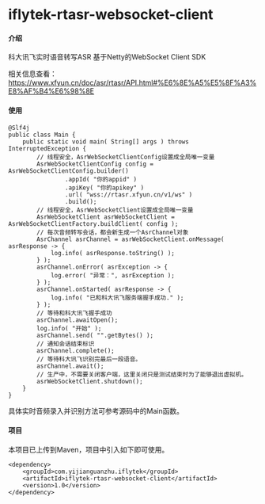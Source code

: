 # iflytek-rtasr-websocket-client

#### 介绍

科大讯飞实时语音转写ASR 基于Netty的WebSocket Client SDK

相关信息查看：https://www.xfyun.cn/doc/asr/rtasr/API.html#%E6%8E%A5%E5%8F%A3%E8%AF%B4%E6%98%8E

#### 使用
	
	@Slf4j
	public class Main {
		public static void main( String[] args ) throws InterruptedException {
			// 线程安全，AsrWebSocketClientConfig设置成全局唯一变量
			AsrWebSocketClientConfig config = AsrWebSocketClientConfig.builder()
					.appId( "你的appid" )
					.apiKey( "你的apikey" )
					.url( "wss://rtasr.xfyun.cn/v1/ws" )
					.build();
			// 线程安全，AsrWebSocketClient设置成全局唯一变量
			AsrWebSocketClient asrWebSocketClient = AsrWebSocketClientFactory.buildClient( config );
			// 每次音频转写会话，都会新生成一个AsrChannel对象
			AsrChannel asrChannel = asrWebSocketClient.onMessage( asrResponse -> {
				log.info( asrResponse.toString() );
			} );
			asrChannel.onError( asrException -> {
				log.error( "异常：", asrException );
			} );
			asrChannel.onStarted( asrResponse -> {
				log.info( "已和科大讯飞服务端握手成功." );
			} );
			// 等待和科大讯飞握手成功
			asrChannel.awaitOpen();
			log.info( "开始" );
			asrChannel.send( "".getBytes() );
			// 通知会话结束标识
			asrChannel.complete();
			// 等待科大讯飞识别完最后一段语音。
			asrChannel.await();
			// 生产中，不需要关闭客户端，这里关闭只是测试结束时为了能够退出虚拟机。
			asrWebSocketClient.shutdown();
		}
	}
	

具体实时音频录入并识别方法可参考源码中的Main函数。

#### 项目
本项目已上传到Maven，项目中引入如下即可使用。

	<dependency>
		<groupId>com.yijianguanzhu.iflytek</groupId>
	    <artifactId>iflytek-rtasr-websocket-client</artifactId>
		<version>1.0</version>
	</dependency>